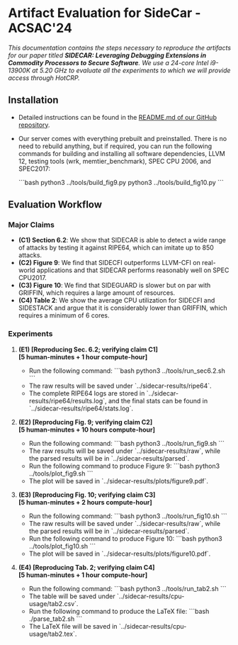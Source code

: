 # Artifact Evaluation for SideCar - ACSAC'24

_This documentation contains the steps necessary to reproduce the artifacts for our paper titled **SIDECAR: Leveraging Debugging Extensions in Commodity Processors to Secure Software**.
We use a 24-core Intel i9-13900K at 5.20 GHz to evaluate all the experiments to which we will provide access through HotCRP._

## Installation

- Detailed instructions can be found in the [README.md of our GitHub repository](https://github.com/stevens-s3lab/sidecar).
- Our server comes with everything prebuilt and preinstalled. There is no need to rebuild anything, but if required, you can run the following commands for building and installing all software dependencies, LLVM 12, testing tools (wrk, memtier_benchmark), SPEC CPU 2006, and SPEC2017:

  \`\`\`bash
  python3 ../tools/build_fig9.py
  python3 ../tools/build_fig10.py
  \`\`\`

## Evaluation Workflow

### Major Claims

- **(C1) Section 6.2**: We show that SIDECAR is able to detect a wide range of attacks by testing it against RIPE64, which can imitate up to 850 attacks.
- **(C2) Figure 9**: We find that SIDECFI outperforms LLVM-CFI on real-world applications and that SIDECAR performs reasonably well on SPEC CPU2017.
- **(C3) Figure 10**: We find that SIDEGUARD is slower but on par with GRIFFIN, which requires a large amount of resources.
- **(C4) Table 2**: We show the average CPU utilization for SIDECFI and SIDESTACK and argue that it is considerably lower than GRIFFIN, which requires a minimum of 6 cores.

### Experiments

1. **(E1) [Reproducing Sec. 6.2; verifying claim C1]**  
   **[5 human-minutes + 1 hour compute-hour]**
   - Run the following command:
     \`\`\`bash
     python3 ../tools/run_sec6.2.sh
     \`\`\`
   - The raw results will be saved under \`../sidecar-results/ripe64\`.
   - The complete RIPE64 logs are stored in \`../sidecar-results/ripe64/results.log\`, and the final stats can be found in \`../sidecar-results/ripe64/stats.log\`.

2. **(E2) [Reproducing Fig. 9; verifying claim C2]**  
   **[5 human-minutes + 10 hours compute-hour]**
   - Run the following command:
     \`\`\`bash
     python3 ../tools/run_fig9.sh
     \`\`\`
   - The raw results will be saved under \`../sidecar-results/raw\`, while the parsed results will be in \`../sidecar-results/parsed\`.
   - Run the following command to produce Figure 9:
     \`\`\`bash
     python3 ../tools/plot_fig9.sh
     \`\`\`
   - The plot will be saved in \`../sidecar-results/plots/figure9.pdf\`.

3. **(E3) [Reproducing Fig. 10; verifying claim C3]**  
   **[5 human-minutes + 2 hours compute-hour]**
   - Run the following command:
     \`\`\`bash
     python3 ../tools/run_fig10.sh
     \`\`\`
   - The raw results will be saved under \`../sidecar-results/raw\`, while the parsed results will be in \`../sidecar-results/parsed\`.
   - Run the following command to produce Figure 10:
     \`\`\`bash
     python3 ../tools/plot_fig10.sh
     \`\`\`
   - The plot will be saved in \`../sidecar-results/plots/figure10.pdf\`.

4. **(E4) [Reproducing Tab. 2; verifying claim C4]**  
   **[5 human-minutes + 1 hour compute-hour]**
   - Run the following command:
     \`\`\`bash
     python3 ../tools/run_tab2.sh
     \`\`\`
   - The table will be saved under \`../sidecar-results/cpu-usage/tab2.csv\`.
   - Run the following command to produce the LaTeX file:
     \`\`\`bash
     ./parse_tab2.sh
     \`\`\`
   - The LaTeX file will be saved in \`../sidecar-results/cpu-usage/tab2.tex\`.

